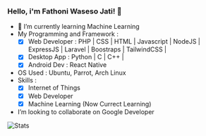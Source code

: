 ### Hello, i'm Fathoni Waseso Jati! 👋
- :open_book: I’m currently learning Machine Learning
- My Programming and Framework :
  - [x] Web Developer : PHP | CSS | HTML | Javascript | NodeJS | ExpressJS | Laravel | Boostraps | TailwindCSS |
  - [x] Desktop App : Python | C | C++ |
  - [x] Android Dev : React Native 

- OS Used :
  Ubuntu, 
  Parrot,
  Arch Linux
- Skills :
  - [x] Internet of Things 
  - [x] Web Developer
  - [x] Machine Learning (Now Currect Learning)

- I’m looking to collaborate on Google Developer

![Stats](https://github-readme-stats.vercel.app/api?username=vh4&show_icons=true&theme=algolia&include_all_commits=true&count_private=true&hide_border=true)

